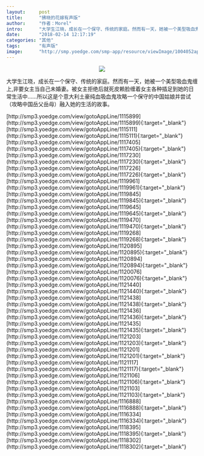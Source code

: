 ```yaml
---
layout:     post
title:      "拂晓的花嫁有声版"
author:     "作者：Morel"
intro:      "大学生江晓，成长在一个保守、传统的家庭。然而有一天，她被一个美型吸血鬼缠上,非要女主当自己未婚妻。被女主拒绝后就死皮赖脸缠着女主各种插足到她的日常生活中……所以这是个意大利土豪纯血吸血鬼攻略一个保守的中国姑娘并尝试（攻略中国岳父岳母）融入她的生活的故事。"
date:       "2018-02-14 12:17:19"
categories: "其他"
tags:       "有声版"
image:      "http://smp.yoedge.com/smp-app/resource/viewImage/1004052appline.png"
---
```

<div style="text-align: center">
<p><img src="http://smp.yoedge.com/smp-app/resource/viewImage/1004052appline.png"/></p>
</div>
<p class="post-meta">
<span>大学生江晓，成长在一个保守、传统的家庭。然而有一天，她被一个美型吸血鬼缠上,非要女主当自己未婚妻。被女主拒绝后就死皮赖脸缠着女主各种插足到她的日常生活中……所以这是个意大利土豪纯血吸血鬼攻略一个保守的中国姑娘并尝试（攻略中国岳父岳母）融入她的生活的故事。</span>
</p>
[http://smp3.yoedge.com/view/gotoAppLine/1115899](http://smp3.yoedge.com/view/gotoAppLine/1115899){:target="_blank"}
[http://smp3.yoedge.com/view/gotoAppLine/1115111](http://smp3.yoedge.com/view/gotoAppLine/1115111){:target="_blank"}
[http://smp3.yoedge.com/view/gotoAppLine/1117405](http://smp3.yoedge.com/view/gotoAppLine/1117405){:target="_blank"}
[http://smp3.yoedge.com/view/gotoAppLine/1117230](http://smp3.yoedge.com/view/gotoAppLine/1117230){:target="_blank"}
[http://smp3.yoedge.com/view/gotoAppLine/1117226](http://smp3.yoedge.com/view/gotoAppLine/1117226){:target="_blank"}
[http://smp3.yoedge.com/view/gotoAppLine/1119961](http://smp3.yoedge.com/view/gotoAppLine/1119961){:target="_blank"}
[http://smp3.yoedge.com/view/gotoAppLine/1119845](http://smp3.yoedge.com/view/gotoAppLine/1119845){:target="_blank"}
[http://smp3.yoedge.com/view/gotoAppLine/1119645](http://smp3.yoedge.com/view/gotoAppLine/1119645){:target="_blank"}
[http://smp3.yoedge.com/view/gotoAppLine/1119470](http://smp3.yoedge.com/view/gotoAppLine/1119470){:target="_blank"}
[http://smp3.yoedge.com/view/gotoAppLine/1119268](http://smp3.yoedge.com/view/gotoAppLine/1119268){:target="_blank"}
[http://smp3.yoedge.com/view/gotoAppLine/1120895](http://smp3.yoedge.com/view/gotoAppLine/1120895){:target="_blank"}
[http://smp3.yoedge.com/view/gotoAppLine/1120894](http://smp3.yoedge.com/view/gotoAppLine/1120894){:target="_blank"}
[http://smp3.yoedge.com/view/gotoAppLine/1120076](http://smp3.yoedge.com/view/gotoAppLine/1120076){:target="_blank"}
[http://smp3.yoedge.com/view/gotoAppLine/1121440](http://smp3.yoedge.com/view/gotoAppLine/1121440){:target="_blank"}
[http://smp3.yoedge.com/view/gotoAppLine/1121438](http://smp3.yoedge.com/view/gotoAppLine/1121438){:target="_blank"}
[http://smp3.yoedge.com/view/gotoAppLine/1121436](http://smp3.yoedge.com/view/gotoAppLine/1121436){:target="_blank"}
[http://smp3.yoedge.com/view/gotoAppLine/1121435](http://smp3.yoedge.com/view/gotoAppLine/1121435){:target="_blank"}
[http://smp3.yoedge.com/view/gotoAppLine/1121203](http://smp3.yoedge.com/view/gotoAppLine/1121203){:target="_blank"}
[http://smp3.yoedge.com/view/gotoAppLine/1121201](http://smp3.yoedge.com/view/gotoAppLine/1121201){:target="_blank"}
[http://smp3.yoedge.com/view/gotoAppLine/1121117](http://smp3.yoedge.com/view/gotoAppLine/1121117){:target="_blank"}
[http://smp3.yoedge.com/view/gotoAppLine/1121106](http://smp3.yoedge.com/view/gotoAppLine/1121106){:target="_blank"}
[http://smp3.yoedge.com/view/gotoAppLine/1121103](http://smp3.yoedge.com/view/gotoAppLine/1121103){:target="_blank"}
[http://smp3.yoedge.com/view/gotoAppLine/1116888](http://smp3.yoedge.com/view/gotoAppLine/1116888){:target="_blank"}
[http://smp3.yoedge.com/view/gotoAppLine/1116334](http://smp3.yoedge.com/view/gotoAppLine/1116334){:target="_blank"}
[http://smp3.yoedge.com/view/gotoAppLine/1118395](http://smp3.yoedge.com/view/gotoAppLine/1118395){:target="_blank"}
[http://smp3.yoedge.com/view/gotoAppLine/1118302](http://smp3.yoedge.com/view/gotoAppLine/1118302){:target="_blank"}


